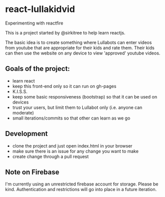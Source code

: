 # react-lullakidvid
Experimenting with reactfire

This is a project started by @sirkitree to help learn reactjs.

The basic idea is to create something where Lullabots can enter videos from youtube that are appropriate for their kids and rate them. Their kids can then use the website on any device to view 'approved' youtube videos.

## Goals of the project:
* learn react
* keep this front-end only so it can run on gh-pages
* K.I.S.S.
* keep some basic responsiveness (bootstrap) so that it can be used on devices
* trust your users, but limit them to Lullabot only (i.e. anyone can moderate)
* small iterations/commits so that other can learn as we go

## Development
* clone the project and just open index.html in your browser
* make sure there is an issue for any change you want to make
* create change through a pull request

## Note on Firebase
I'm currently using an unrestricted firebase account for storage. Please be kind. Authentication and restrictions will go into place in a future iteration.
